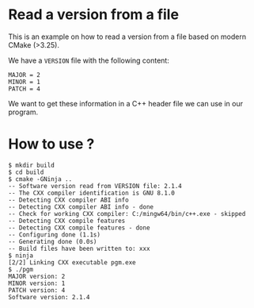 # Read a version from a file

This is an example on how to read a version from a file based on modern CMake (>3.25).

We have a `VERSION` file with the following content:

```
MAJOR = 2
MINOR = 1
PATCH = 4
```

We want to get these information in a C++ header file we can use in our program.

# How to use ?

```
$ mkdir build
$ cd build
$ cmake -GNinja ..
-- Software version read from VERSION file: 2.1.4
-- The CXX compiler identification is GNU 8.1.0
-- Detecting CXX compiler ABI info
-- Detecting CXX compiler ABI info - done
-- Check for working CXX compiler: C:/mingw64/bin/c++.exe - skipped
-- Detecting CXX compile features
-- Detecting CXX compile features - done
-- Configuring done (1.1s)
-- Generating done (0.0s)
-- Build files have been written to: xxx
$ ninja
[2/2] Linking CXX executable pgm.exe
$ ./pgm
MAJOR version: 2
MINOR version: 1
PATCH version: 4
Software version: 2.1.4
```
